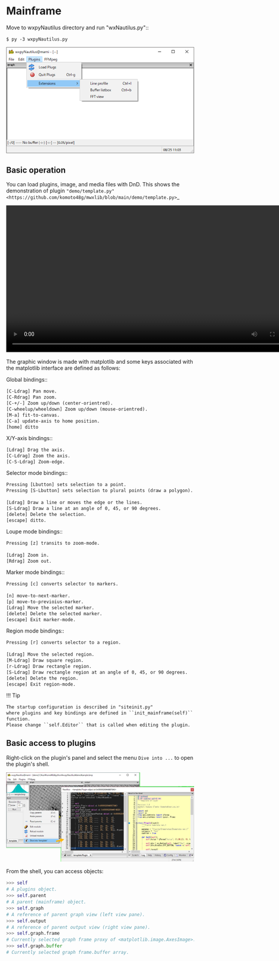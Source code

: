 # Mainframe

Move to wxpyNautilus directory and run "wxNautilus.py"::

    $ py -3 wxpyNautilus.py

![image](_images/0-5a_mainframe.png)


## Basic operation

You can load plugins, image, and media files with DnD.
This shows the demonstration of plugin `"demo/template.py" <https://github.com/komoto48g/mwxlib/blob/main/demo/template.py>`_

<video controls width=786 src="./_static/0-5a_wxn.mp4">
</video>

The graphic window is made with matplotlib and some keys associated with the matplotlib interface are defined as follows:

Global bindings::

    [C-Ldrag] Pan move.
    [C-Rdrag] Pan zoom.
    [C-+/-] Zoom up/down (center-orientred).
    [C-wheelup/wheeldown] Zoom up/down (mouse-orientred).
    [M-a] fit-to-canvas.
    [C-a] update-axis to home position.
    [home] ditto

X/Y-axis bindings::

    [Ldrag] Drag the axis.
    [C-Ldrag] Zoom the axis.
    [C-S-Ldrag] Zoom-edge.

Selector mode bindings::

    Pressing [Lbutton] sets selection to a point.
    Pressing [S-Lbutton] sets selection to plural points (draw a polygon).
    
    [Ldrag] Draw a line or moves the edge or the lines.
    [S-Ldrag] Draw a line at an angle of 0, 45, or 90 degrees.
    [delete] Delete the selection.
    [escape] ditto.

Loupe mode bindings::

    Pressing [z] transits to zoom-mode.
    
    [Ldrag] Zoom in.
    [Rdrag] Zoom out.

Marker mode bindings::

    Pressing [c] converts selector to markers.
    
    [n] move-to-next-marker.
    [p] move-to-previoius-marker.
    [Ldrag] Move the selected marker.
    [delete] Delete the selected marker.
    [escape] Exit marker-mode.

Region mode bindings::

    Pressing [r] converts selector to a region.
    
    [Ldrag] Move the selected region.
    [M-Ldrag] Draw square region.
    [r-Ldrag] Draw rectangle region.
    [S-Ldrag] Draw rectangle region at an angle of 0, 45, or 90 degrees.
    [delete] Delete the region.
    [escape] Exit region-mode.

!!! Tip

    The startup configuration is described in "siteinit.py"
    where plugins and key bindings are defined in ``init_mainframe(self)`` function.
    Please change ``self.Editor`` that is called when editing the plugin.


## Basic access to plugins

Right-click on the plugin's panel and select the menu ``Dive into ...`` to open the plugin's shell.

![image](_images/0-5b_graph.png)

From the shell, you can access objects:

```python
>>> self
# A plugins object.
>>> self.parent
# A parent (mainframe) object.
>>> self.graph
# A reference of parent graph view (left view pane).
>>> self.output
# A reference of parent output view (right view pane).
>>> self.graph.frame
# Currently selected graph frame proxy of <matplotlib.image.AxesImage>.
>>> self.graph.buffer
# Currently selected graph frame.buffer array.
```


<!--
## Usage of the shell

You can use the shell to test image processing on loaded images.

<video controls width=786 src="./_static/demo-denoising.mp4">
</video>

Isn't she lovely? (I meant the little one. ^^)
-->
